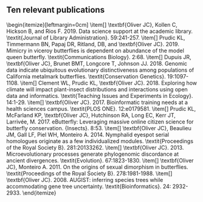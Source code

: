 ## Ten relevant publications
\begin{itemize}[leftmargin=0cm]
\item[] \textbf{Oliver JC}, Kollen C, Hickson B, and Rios F. 2019. Data science support at the academic library. \textit{Journal of Library Administration}. 59:241-257.
\item[] Prudic KL, Timmermann BN, Papaj DR, Ritland, DB, and \textbf{Oliver JC}. 2019. Mimicry in viceroy butterflies is dependent on abundance of the model queen butterfly. \textit{Communications Biology}. 2:68.
\item[] Dupuis JR, \textbf{Oliver JC}, Brunet BMT, Longcore T, Johnson JJ. 2018. Genomic data indicate ubiquitous evolutionary distinctiveness among populations of California metalmark butterflies. \textit{Conservation Genetics}. 19:1097-1108.
\item[] Clement WL, Prudic KL, \textbf{Oliver JC}. 2018. Exploring how climate will impact plant-insect distributions and interactions using open data and informatics. \textit{Teaching Issues and Experiments in Ecology}. 14:1-29.
\item[] \textbf{Oliver JC}. 2017. Bioinformatic training needs at a health sciences campus. \textit{PLOS ONE}. 12:e0179581.
\item[] Prudic KL, McFarland KP, \textbf{Oliver JC}, Hutchinson RA, Long EC, Kerr JT, Larrivée, M. 2017. eButterfly: Leveraging massive online citizen science for butterfly conservation. {Insects}. 8:53.
\item[] \textbf{Oliver JC}, Beaulieu JM, Gall LF, Piel WH, Monteiro A. 2014. Nymphalid eyespot serial homologues originate as a few individualized modules. \textit{Proceedings of the Royal Society B}. 281:20133262.
\item[] \textbf{Oliver JC}. 2013. Microevolutionary processes generate phylogenomic discordance at ancient divergences. \textit{Evolution}. 67:1823-1830.
\item[] \textbf{Oliver JC}, Monteiro A. 2011. On the origins of sexual dimorphism in butterflies. \textit{Proceedings of the Royal Society B}. 278:1981-1988.
\item[] \textbf{Oliver JC}. 2008. AUGIST: inferring species trees while accommodating gene tree uncertainty. \textit{Bioinformatics}. 24: 2932-2933.
\end{itemize}
